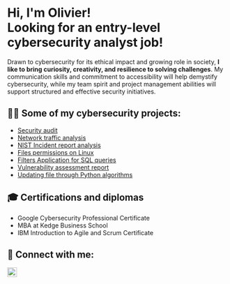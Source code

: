 <h1>Hi, I'm Olivier! <br/>Looking for an entry-level cybersecurity analyst job!</h1>

 Drawn to cybersecurity for its ethical impact and growing role in society, <b>I like to bring curiosity, creativity, and resilience to solving challenges</b>.
 My communication skills and commitment to accessibility will help demystify cybersecurity, while my team spirit and project management abilities will support structured and effective security initiatives.
 
 <h2>👨‍💻 Some of my cybersecurity projects:</h2>

 - [Security audit](https://github.com/OliRC07/BotiumToysAudit)
 - [Network traffic analysis](https://github.com/OliRC07/IncidentReport-NetworkTrafficAnalysis)
 - [NIST Incident report analysis](https://github.com/OliRC07/NIST-activity)
 - [Files permissions on Linux](https://github.com/OliRC07/file-permissions-in-Linux)
 - [Filters Application for SQL queries](https://github.com/OliRC07/FiltersApplication-SQLqueries)
 - [Vulnerability assessment report](https://github.com/OliRC07/Vulnerability-assessment-report)
 - [Updating file through Python algorithms](https://github.com/OliRC07/Updating-files-with-Python-algorithm)
 

<h2>🎓 Certifications and diplomas </h2>

- Google Cybersecurity Professional Certificate 
- MBA at Kedge Business School
- IBM Introduction to Agile and Scrum Certificate

<h2> 🤳 Connect with me:</h2>

[<img align="left" alt="JoshMadakor | LinkedIn" width="22px" src="https://cdn.jsdelivr.net/npm/simple-icons@v3/icons/linkedin.svg" />][linkedin]


[linkedin]: https://www.linkedin.com/in/olivier-romero-cortell


<!--
**OliRC07/OliRC07** is a ✨ _special_ ✨ repository because its `README.md` (this file) appears on your GitHub profile.

Here are some ideas to get you started:

- 🔭 I’m currently working on ...
- 🌱 I’m currently learning ...
- 👯 I’m looking to collaborate on ...
- 🤔 I’m looking for help with ...
- 💬 Ask me about ...
- 📫 How to reach me: ...
- 😄 Pronouns: ...
- ⚡ Fun fact: ...
-->
